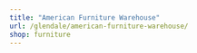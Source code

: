 ```yaml
---
title: "American Furniture Warehouse"
url: /glendale/american-furniture-warehouse/
shop: furniture
---
```

